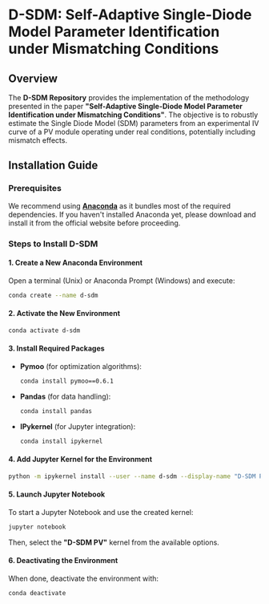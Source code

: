 # D-SDM: Self-Adaptive Single-Diode Model Parameter Identification under Mismatching Conditions

## Overview
The **D-SDM Repository** provides the implementation of the methodology presented in the paper **"Self-Adaptive Single-Diode Model Parameter Identification under Mismatching Conditions"**. The objective is to robustly estimate the Single Diode Model (SDM) parameters from an experimental IV curve of a PV module operating under real conditions, potentially including mismatch effects.

## Installation Guide

### Prerequisites
We recommend using **[Anaconda](https://www.anaconda.com/)** as it bundles most of the required dependencies. If you haven't installed Anaconda yet, please download and install it from the official website before proceeding.

### Steps to Install D-SDM

#### 1. Create a New Anaconda Environment
Open a terminal (Unix) or Anaconda Prompt (Windows) and execute:
```bash
conda create --name d-sdm
```

#### 2. Activate the New Environment
```bash
conda activate d-sdm
```

#### 3. Install Required Packages

- **Pymoo** (for optimization algorithms):
  ```bash
  conda install pymoo==0.6.1
  ```

- **Pandas** (for data handling):
  ```bash
  conda install pandas
  ```

- **IPykernel** (for Jupyter integration):
  ```bash
  conda install ipykernel
  ```

#### 4. Add Jupyter Kernel for the Environment
```bash
python -m ipykernel install --user --name d-sdm --display-name "D-SDM PV"
```

#### 5. Launch Jupyter Notebook
To start a Jupyter Notebook and use the created kernel:
```bash
jupyter notebook
```
Then, select the **"D-SDM PV"** kernel from the available options.

#### 6. Deactivating the Environment
When done, deactivate the environment with:
```bash
conda deactivate
```

